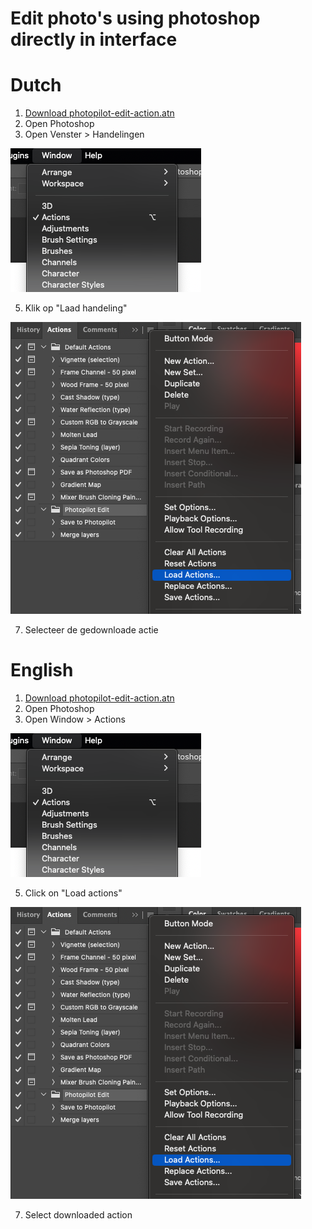 # Edit photo's using photoshop directly in interface

# Dutch
1. [Download photopilot-edit-action.atn](https://cdn.photopilot.ai/photopilot-edit-action.atn)
2. Open Photoshop
3. Open Venster > Handelingen
   
![Photoshop actions](../assets/pa-1.png)

5. Klik op "Laad handeling"
   
![Photoshop actions](../assets/pa-3.png)

7. Selecteer de gedownloade actie


# English
1. [Download photopilot-edit-action.atn](https://cdn.photopilot.ai/photopilot-edit-action.atn)
2. Open Photoshop
3. Open Window > Actions
   
![Photoshop actions](../assets/pa-1.png)

5. Click on "Load actions"
   
![Photoshop actions](../assets/pa-3.png)

7. Select downloaded action
